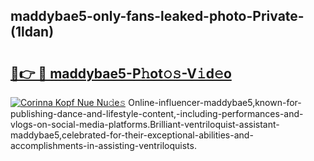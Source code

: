 ## maddybae5-only-fans​-leaked-photo​-Private-(1ldan)


# <h2><a href="https://mediaupload.pro?title=maddybae5&ref=git">🔗👉 🔴 maddybae5-P𝚑ot𝚘𝚜-V𝚒d𝚎o</a></h2>

[![Corinna Kopf Nue Nu𝚍e𝚜](https://i.imgur.com/0qMVB7G.gif)](https://mediaupload.pro?title=maddybae5&ref=git)
Online-influencer-maddybae5,known-for-publishing-dance-and-lifestyle-content,-including-performances-and-vlogs-on-social-media-platforms.Brilliant-ventriloquist-assistant-maddybae5,celebrated-for-their-exceptional-abilities-and-accomplishments-in-assisting-ventriloquists.  